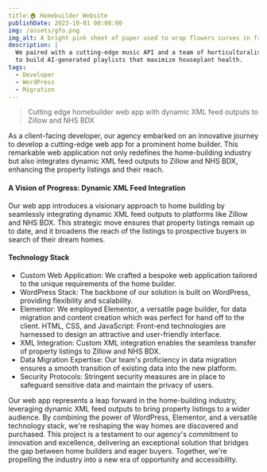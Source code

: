 ```yaml
---
title:🏠 Homebuilder Website
publishDate: 2023-10-01 00:00:00
img: /assets/gfo.png
img_alt: A bright pink sheet of paper used to wrap flowers curves in front of rich blue background
description: |
  We paired with a cutting-edge music API and a team of horticulturalists
  to build AI-generated playlists that maximize houseplant health.
tags:
  - Developer
  - WordPress
  - Migration
---
```


> Cutting edge homebuilder web app with dynamic XML feed outputs to Zillow and NHS BDX

As a client-facing developer, our agency embarked on an innovative journey to develop a cutting-edge web app for a prominent home builder. This remarkable web application not only redefines the home-building industry but also integrates dynamic XML feed outputs to Zillow and NHS BDX, enhancing the property listings and their reach.

#### A Vision of Progress: Dynamic XML Feed Integration

Our web app introduces a visionary approach to home building by seamlessly integrating dynamic XML feed outputs to platforms like Zillow and NHS BDX. This strategic move ensures that property listings remain up to date, and it broadens the reach of the listings to prospective buyers in search of their dream homes.

#### Technology Stack

- Custom Web Application: We crafted a bespoke web application tailored to the unique requirements of the home builder.
- WordPress Stack: The backbone of our solution is built on WordPress, providing flexibility and scalability.
- Elementor: We employed Elementor, a versatile page builder, for data migration and content creation which was perfect for hand off to the client.
  HTML, CSS, and JavaScript: Front-end technologies are harnessed to design an attractive and user-friendly interface.
- XML Integration: Custom XML integration enables the seamless transfer of property listings to Zillow and NHS BDX.
- Data Migration Expertise: Our team's proficiency in data migration ensures a smooth transition of existing data into the new platform.
- Security Protocols: Stringent security measures are in place to safeguard sensitive data and maintain the privacy of users.

Our web app represents a leap forward in the home-building industry, leveraging dynamic XML feed outputs to bring property listings to a wider audience. By combining the power of WordPress, Elementor, and a versatile technology stack, we're reshaping the way homes are discovered and purchased. This project is a testament to our agency's commitment to innovation and excellence, delivering an exceptional solution that bridges the gap between home builders and eager buyers. Together, we're propelling the industry into a new era of opportunity and accessibility.
